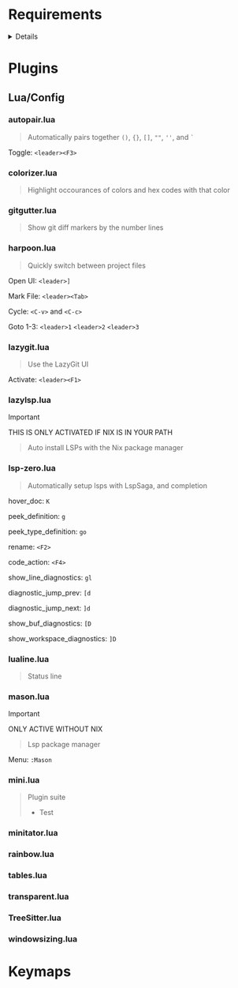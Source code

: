 
# Requirements

<details>

- wget
- gcc
- ripgrep
- fd

- git
    - lazygit

- tree-sitter
    - nodejs

- Neovim (0.10+)

- Nerd Font

- (Optional)
    - Nix package manager

</details>

# Plugins

## Lua/Config

### autopair.lua

> Automatically pairs together `()`, `{}`, `[]`, `""`, `''`, and `` ` ``

Toggle: `<leader><F3>`

### colorizer.lua

> Highlight occourances of colors and hex codes with that color

### gitgutter.lua

> Show git diff markers by the number lines

### harpoon.lua

> Quickly switch between project files

Open UI: `<leader>]`

Mark File: `<leader><Tab>`

Cycle: `<C-v>` and `<C-c>`

Goto 1-3: `<leader>1` `<leader>2` `<leader>3`

### lazygit.lua

> Use the LazyGit UI

Activate: `<leader><F1>`

### lazylsp.lua

> [!IMPORTANT]
> THIS IS ONLY ACTIVATED IF NIX IS IN YOUR PATH

> Auto install LSPs with the Nix package manager


### lsp-zero.lua

> Automatically setup lsps with LspSaga, and completion

hover_doc: `K`

peek_definition: `g`

peek_type_definition: `go`

rename: `<F2>`

code_action: `<F4>`

show_line_diagnostics: `gl`

diagnostic_jump_prev: `[d `

diagnostic_jump_next: `]d`

show_buf_diagnostics: `[D`

show_workspace_diagnostics: `]D`

### lualine.lua

> Status line

### mason.lua

> [!IMPORTANT]
> ONLY ACTIVE WITHOUT NIX

> Lsp package manager

Menu: `:Mason`

### mini.lua

> Plugin suite 
> - Test

### minitator.lua

### rainbow.lua

### tables.lua

### transparent.lua

### TreeSitter.lua

### windowsizing.lua


# Keymaps



